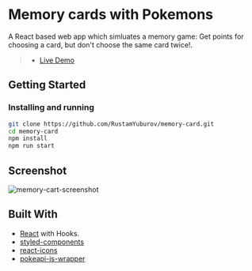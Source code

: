 # Memory cards with Pokemons

A React based web app which simluates a memory game: Get points for choosing a card, but don't choose the same card twice!.

> - [Live Demo](https://rustamyuburov.github.io/memory-card/) 

## Getting Started

### Installing and running

```bash
git clone https://github.com/RustamYuburov/memory-card.git
cd memory-card
npm install
npm run start
```

## Screenshot

![memory-cart-screenshot](https://user-images.githubusercontent.com/66270461/131547775-45fbe6f8-1378-4e83-86b9-550cabd6746e.png)

## Built With

- [React](https://reactjs.org/) with Hooks.
- [styled-components](https://styled-components.com/)
- [react-icons](https://www.npmjs.com/package/react-icons)
- [pokeapi-js-wrapper](https://github.com/PokeAPI/pokeapi-js-wrapper)